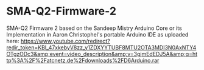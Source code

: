 # SMA-Q2-Firmware-2
SMA-Q2 Firmware 2 based on the Sandeep Mistry Arduino Core or its Implementation in Aaron Christophel's portable Arduino IDE as uploaded here: https://www.youtube.com/redirect?redir_token=KBI_47xkebyV8zz_y1ZDXYYTUBF8MTU2OTA3MDI3N0AxNTY4OTgzODc3&amp;event=video_description&amp;v=3gjmEdEDJ5A&amp;q=http%3A%2F%2Fatcnetz.de%2Fdownloads%2FD6Arduino.rar
